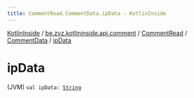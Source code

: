```yaml
---
title: CommentRead.CommentData.ipData - KotlinInside
---
```


[KotlinInside](../../../index.html) / [be.zvz.kotlininside.api.comment](../../index.html) / [CommentRead](../index.html) / [CommentData](index.html) / [ipData](./ip-data.html)

# ipData

(JVM) `val ipData: `[`String`](https://kotlinlang.org/api/latest/jvm/stdlib/kotlin/-string/index.html)